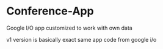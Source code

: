 # Conference-App
Google I/O app customized to work with own data

v1 version is basically exact same app code from google i/o
